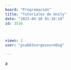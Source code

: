 ```yaml
---
board: "Programación"
title: "Tutoriales de Unity"
date: "2023-04-10 01:16:18"
id: 3516



views: 1
user: "psa683sorgesoureDug"

---
```

a